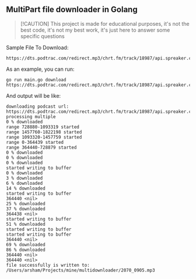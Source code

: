 ## MultiPart file downloader in Golang

> [!CAUTION] This project is made for educational purposes, it's not the best code, it's not my best work, it's just here to answer some specific questions

Sample File To Download:
```
https://dts.podtrac.com/redirect.mp3/chrt.fm/track/18987/api.spreaker.com/download/episode/56636674/2070_0905.mp3
```

As an example, you can run:
```
go run main.go download https://dts.podtrac.com/redirect.mp3/chrt.fm/track/18987/api.spreaker.com/download/episode/56636674/2070_0905.mp3
```

And output will be like:
```
downloading podcast url: https://dts.podtrac.com/redirect.mp3/chrt.fm/track/18987/api.spreaker.com/download/episode/56636674/2070_0905.mp3
processing multiple
0 % downloaded
range 728880-1093319 started
range 1457760-1822198 started
range 1093320-1457759 started
range 0-364439 started
range 364440-728879 started
0 % downloaded
0 % downloaded
0 % downloaded
started writing to buffer
0 % downloaded
3 % downloaded
6 % downloaded
14 % downloaded
started writing to buffer
364440 <nil>
25 % downloaded
37 % downloaded
364438 <nil>
started writing to buffer
51 % downloaded
started writing to buffer
started writing to buffer
364440 <nil>
69 % downloaded
86 % downloaded
364440 <nil>
364440 <nil>
file successfully is written to: /Users/arsham/Projects/mine/multidownloader/2070_0905.mp3
```
